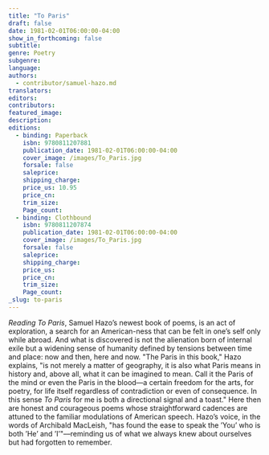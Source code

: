 ```yaml
---
title: "To Paris"
draft: false
date: 1981-02-01T06:00:00-04:00
show_in_forthcoming: false
subtitle:
genre: Poetry
subgenre:
language:
authors:
  - contributor/samuel-hazo.md
translators:
editors:
contributors:
featured_image:
description:
editions:
  - binding: Paperback
    isbn: 9780811207881
    publication_date: 1981-02-01T06:00:00-04:00
    cover_image: /images/To_Paris.jpg
    forsale: false
    saleprice:
    shipping_charge:
    price_us: 10.95
    price_cn:
    trim_size:
    Page_count:
  - binding: Clothbound
    isbn: 9780811207874
    publication_date: 1981-02-01T06:00:00-04:00
    cover_image: /images/To_Paris.jpg
    forsale: false
    saleprice:
    shipping_charge:
    price_us:
    price_cn:
    trim_size:
    Page_count:
_slug: to-paris
---
```


_Reading To Paris_, Samuel Hazo’s newest book of poems, is an act of exploration, a search for an American-ness that can be felt in one’s self only while abroad. And what is discovered is not the alienation born of internal exile but a widening sense of humanity defined by tensions between time and place: now and then, here and now. "The Paris in this book," Hazo explains, "is not merely a matter of geography, it is also what Paris means in history and, above all, what it can be imagined to mean. Call it the Paris of the mind or even the Paris in the blood—a certain freedom for the arts, for poetry, for life itself regardless of contradiction or even of consequence. In this sense _To Paris_ for me is both a directional signal and a toast." Here then are honest and courageous poems whose straightforward cadences are attuned to the familiar modulations of American speech. Hazo’s voice, in the words of Archibald MacLeish, "has found the ease to speak the ’You’ who is both ’He’ and ’I’"––reminding us of what we always knew about ourselves but had forgotten to remember.

